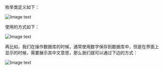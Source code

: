 枚举类定义如下：<br>

![Image text](http://mmbiz.qpic.cn/mmbiz_jpg/UtWdDgynLdb2whwib13JlP459iahavuDuzIxMPmeibB6xINx3kmib83GbAJBc4C6bwR0PpeiaL9LvibXL6XW8p7wibj4Q/640?wx_fmt=jpeg&tp=webp&wxfrom=5&wx_lazy=1)

使用的方式如下：<br>

![Image text](http://mmbiz.qpic.cn/mmbiz_jpg/UtWdDgynLdb2whwib13JlP459iahavuDuzIWdYcCFgy7wZjib38fYleSHYrHwiceiaHiaZWZYXHjmTS5FY13FHRllu9A/640?wx_fmt=jpeg&tp=webp&wxfrom=5&wx_lazy=1)

再比如，我们在操作数据库的时候，通常使用数字保存到数据库中，但是在界面上显示的时候，需要展示其中文意思，那么我们就可以通过下边的方式：<br>

![Image text](http://mmbiz.qpic.cn/mmbiz_jpg/UtWdDgynLdb2whwib13JlP459iahavuDuzEialdl8Mub39olrF6TeDgkNuPxnumvmBAZ6JXTEDTFuyBfRRlAPMyicw/640?wx_fmt=jpeg&tp=webp&wxfrom=5&wx_lazy=1)

